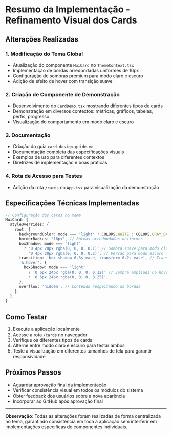 # Resumo da Implementação - Refinamento Visual dos Cards

## Alterações Realizadas

### 1. Modificação do Tema Global
- Atualização do componente `MuiCard` no `ThemeContext.tsx`
- Implementação de bordas arredondadas uniformes de 16px
- Configuração de sombras premium para modo claro e escuro
- Adição de efeito de hover com transição suave

### 2. Criação de Componente de Demonstração
- Desenvolvimento do `CardDemo.tsx` mostrando diferentes tipos de cards
- Demonstração em diversos contextos: métricas, gráficos, tabelas, perfis, progresso
- Visualização do comportamento em modo claro e escuro

### 3. Documentação
- Criação do guia `card-design-guide.md`
- Documentação completa das especificações visuais
- Exemplos de uso para diferentes contextos
- Diretrizes de implementação e boas práticas

### 4. Rota de Acesso para Testes
- Adição da rota `/cards` no `App.tsx` para visualização da demonstração

## Especificações Técnicas Implementadas

```typescript
// Configuração dos cards no tema
MuiCard: {
  styleOverrides: {
    root: {
      backgroundColor: mode === 'light' ? COLORS.WHITE : COLORS.GRAY_DARKEST,
      borderRadius: '16px', // Bordas arredondadas uniformes
      boxShadow: mode === 'light' 
        ? '0 4px 20px rgba(0, 0, 0, 0.1)' // Sombra suave para modo claro
        : '0 4px 20px rgba(0, 0, 0, 0.2)', // Versão para modo escuro
      transition: 'box-shadow 0.3s ease, transform 0.2s ease', // Transição suave
      '&:hover': {
        boxShadow: mode === 'light'
          ? '0 6px 24px rgba(0, 0, 0, 0.12)' // Sombra ampliada no hover
          : '0 6px 24px rgba(0, 0, 0, 0.25)',
      },
      overflow: 'hidden', // Conteúdo respeitando as bordas
    }
  }
}
```

## Como Testar

1. Execute a aplicação localmente
2. Acesse a rota `/cards` no navegador
3. Verifique os diferentes tipos de cards
4. Alterne entre modo claro e escuro para testar ambos
5. Teste a visualização em diferentes tamanhos de tela para garantir responsividade

## Próximos Passos

- Aguardar aprovação final da implementação
- Verificar consistência visual em todos os módulos do sistema
- Obter feedback dos usuários sobre a nova aparência
- Incorporar ao GitHub após aprovação final

---

**Observação**: Todas as alterações foram realizadas de forma centralizada no tema, garantindo consistência em toda a aplicação sem interferir em implementações específicas de componentes individuais. 